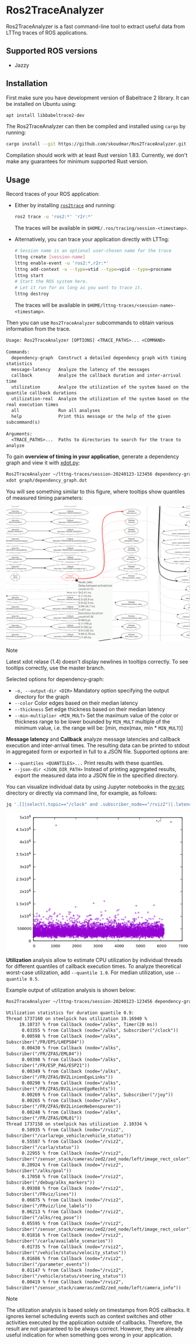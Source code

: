 # Ros2TraceAnalyzer

Ros2TraceAnalyzer is a fast command-line tool to extract useful data from LTTng traces of ROS applications.

## Supported ROS versions

- Jazzy

## Installation

First make sure you have development version of Babeltrace 2 library. It can be installed on Ubuntu using:

```sh
apt install libbabeltrace2-dev
```

The Ros2TraceAnalyzer can then be compiled and installed using `cargo` by running:

```sh
cargo install --git https://github.com/skoudmar/Ros2TraceAnalyzer.git
```

Compilation should work with at least Rust version 1.83. Currently, we
don't make any guarantees for minimum supported Rust version.

## Usage

Record traces of your ROS application:

- Either by installing [`ros2trace`][] and running:

  ```sh
  ros2 trace -u 'ros2:*' 'r2r:*'
  ```

  The traces will be available in `$HOME/.ros/tracing/session-<timestamp>`.

- Alternatively, you can trace your application directly with LTTng:

  ```sh
  # Session name is an optional user-chosen name for the trace
  lttng create [session-name]
  lttng enable-event -u 'ros2:*,r2r:*'
  lttng add-context -u --type=vtid --type=vpid --type=procname
  lttng start
  # Start the ROS system here.
  # Let it run for as long as you want to trace it.
  lttng destroy
  ```

  The traces will be available in `$HOME/lttng-traces/<session-name>-<timestamp>`.

Then you can use `Ros2TraceAnalyzer` subcommands to obtain various
information from the trace.

<!-- `$ cargo run -- -h | sed '/Options:/,$ d'` -->

```
Usage: Ros2TraceAnalyzer [OPTIONS] <TRACE_PATHS>... <COMMAND>

Commands:
  dependency-graph  Construct a detailed dependency graph with timing statistics
  message-latency   Analyze the latency of the messages
  callback          Analyze the callback duration and inter-arrival time
  utilization       Analyze the utilization of the system based on the quantile callback durations
  utilization-real  Analyze the utilization of the system based on the real execution times
  all               Run all analyses
  help              Print this message or the help of the given subcommand(s)

Arguments:
  <TRACE_PATHS>...  Paths to directories to search for the trace to analyze

```

To gain **overview of timing in your application**, generate a
dependency graph and view it with [xdot.py][]:

```sh
Ros2TraceAnalyzer ~/lttng-traces/session-20240123-123456 dependency-graph -o graph/ --thickness
xdot graph/dependency_graph.dot
```

You will see something similar to this figure, where tooltips show
quantiles of measured timing parameters:

![screenshot of xdot with dependency graph](./doc/alks-dep-graph.png)

> [!NOTE]
> Latest xdot relase (1.4) doesn't display newlines in tooltips
> correctly. To see tooltips correctly, use the master branch.

Selected options for dependency-graph:
- `-o, --output-dir <DIR>` Mandatory option specifying the output
  directory for the graph
- `--color` Color edges based on their median latency
- `--thickness` Set edge thickness based on their median latency
- `--min-multiplier <MIN_MULT>` Set the maximum value of the color or
  thickness range to be lower bounded by `MIN_MULT` multiple of the
  minimum value, i.e. the range will be: [min, _max_(max, min *
  `MIN_MULT`)]

**Message latency** and **Callback** analyze message latencies and
callback execution and inter-arrival times. The resulting data can be
printed to stdout in aggregated form or exported in full to a JSON
file. Supported options are:

- `--quantiles <QUANTILES>...` Print results with these quantiles.
- `--json-dir <JSON_DIR_PATH>` Instead of printing aggregated results,
  export the measured data into a JSON file in the specified
  directory.

You can visualize individual data by using Jupyter notebooks in the
[py-src](./py-src/) directory or directly via command line, for
example, as follows:

```sh
jq '.[]|select(.topic=="/clock" and .subscriber_node=="/rviz2")|.latencies[]' json/message_latency.json | gnuplot -p -e 'plot "-"'
```

![raw graph of measured latencies](./doc/gnuplot-latency.png)

**Utilization** analysis allow to estimate CPU utilization by
individual threads for different quantiles of callback execution
times. To analyze theoretical worst-case utilization, add `--quantile 1.0`. For median utilization, use `--quantile 0.5`.

Example output of utilization analysis is shown below:

```sh
Ros2TraceAnalyzer ~/lttng-traces/session-20240123-123456 dependency-graph utilization --quantile 0.9
```

```
Utilization statistics for duration quantile 0.9:
Thread 1737160 on steelpick has utilization 19.16940 %
     19.10737 % from Callback (node="/alks", Timer(20 ms))
      0.03355 % from Callback (node="/alks", Subscriber("/clock"))
      0.00598 % from Callback (node="/alks", Subscriber("/FR/EPS/LHEPS04"))
      0.00430 % from Callback (node="/alks", Subscriber("/FR/ZFAS/EML04"))
      0.00398 % from Callback (node="/alks", Subscriber("/FR/ESP_PAG/ESP21"))
      0.00349 % from Callback (node="/alks", Subscriber("/FR/ZFAS/BV2LinienEgoLinks"))
      0.00290 % from Callback (node="/alks", Subscriber("/FR/ZFAS/BV2LinienEgoRechts"))
      0.00269 % from Callback (node="/alks", Subscriber("/joy"))
      0.00265 % from Callback (node="/alks", Subscriber("/FR/ZFAS/BV2LinienNebenspuren"))
      0.00248 % from Callback (node="/alks", Subscriber("/FR/ZFAS/EML01"))
Thread 1737158 on steelpick has utilization  2.10334 %
      0.58935 % from Callback (node="/rviz2", Subscriber("/carla/ego_vehicle/vehicle_status"))
      0.55587 % from Callback (node="/rviz2", Subscriber("/carla/status"))
      0.22955 % from Callback (node="/rviz2", Subscriber("/sensor_stack/cameras/zed2/zed_node/left/image_rect_color"))
      0.20924 % from Callback (node="/rviz2", Subscriber("/alks/goal"))
      0.17058 % from Callback (node="/rviz2", Subscriber("/debug/alks_markers"))
      0.09388 % from Callback (node="/rviz2", Subscriber("/FRviz/lines"))
      0.06875 % from Callback (node="/rviz2", Subscriber("/FRviz/line_labels"))
      0.06213 % from Callback (node="/rviz2", Subscriber("/alks/req_pose"))
      0.05595 % from Callback (node="/rviz2", Subscriber("/sensor_stack/cameras/zed2/zed_node/left/image_rect_color"))
      0.01816 % from Callback (node="/rviz2", Subscriber("/carla/available_scenarios"))
      0.01735 % from Callback (node="/rviz2", Subscriber("/vehicle/status/velocity_status"))
      0.01686 % from Callback (node="/rviz2", Subscriber("/parameter_events"))
      0.01147 % from Callback (node="/rviz2", Subscriber("/vehicle/status/steering_status"))
      0.00419 % from Callback (node="/rviz2", Subscriber("/sensor_stack/cameras/zed2/zed_node/left/camera_info"))
```

> [!NOTE]
> The utilization analysis is based solely on timestamps from ROS
> callbacks. It ignores kernel scheduling events such as context
> switches and other activities executed by the application outside of
> callbacks. Therefore, the result are not guaranteed to be always
> correct. However, they are already useful indication for when
> something goes wrong in your application.


[`ros2trace`]: https://index.ros.org/p/ros2trace/
[xdot.py]: https://github.com/jrfonseca/xdot.py
